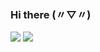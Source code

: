 ### Hi there (〃▽〃)
[![](https://github-readme-stats.vercel.app/api/top-langs/?username=Mino5531&langs_count=100&theme=dark)](https://github-readme-stats.vercel.app/api/top-langs/?username=Mino5531&langs_count=100&theme=dark)
[![](https://github-readme-stats.vercel.app/api?username=Mino5531&count_private=true&show_icons=true&theme=dark)](https://github-readme-stats.vercel.app/api?username=Mino5531&count_private=true&show_icons=true&theme=dark)
<!--
**Mino5531/Mino5531** is a ✨ _special_ ✨ repository because its `README.md` (this file) appears on your GitHub profile.

Here are some ideas to get you started:

- 🔭 I’m currently working on ...
- 🌱 I’m currently learning ...
- 👯 I’m looking to collaborate on ...
- 🤔 I’m looking for help with ...
- 💬 Ask me about ...
- 📫 How to reach me: ...
- 😄 Pronouns: ...
- ⚡ Fun fact: ...
-->
